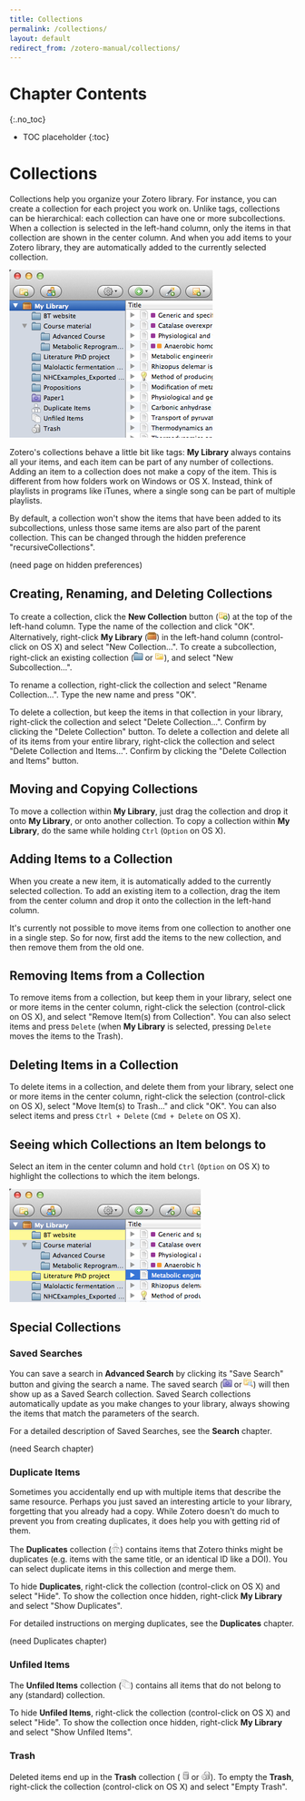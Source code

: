 ```yaml
---
title: Collections
permalink: /collections/
layout: default
redirect_from: /zotero-manual/collections/
---
```


# Chapter Contents
{:.no_toc}

* TOC placeholder
{:toc}

# Collections

Collections help you organize your Zotero library. For instance, you can create a collection for each project you work on. Unlike tags, collections can be hierarchical: each collection can have one or more subcollections. When a collection is selected in the left-hand column, only the items in that collection are shown in the center column. And when you add items to your Zotero library, they are automatically added to the currently selected collection.

![My Library with collections.](screenshots/OSX-ZS-4-0-8-collections.png)

Zotero's collections behave a little bit like tags: **My Library** always contains all your items, and each item can be part of any number of collections. Adding an item to a collection does not make a copy of the item. This is different from how folders work on Windows or OS X. Instead, think of playlists in programs like iTunes, where a single song can be part of multiple playlists.

By default, a collection won't show the items that have been added to its subcollections, unless those same items are also part of the parent collection. This can be changed through the hidden preference "recursiveCollections".

(need page on hidden preferences)

## Creating, Renaming, and Deleting Collections

To create a collection, click the **New Collection** button (![new collection](icons/toolbar-collection-add.png)) at the top of the left-hand column. Type the name of the collection and click "OK". Alternatively, right-click **My Library** (![My Library](icons/treesource-library.png)) in the left-hand column (control-click on OS X) and select "New Collection...". To create a subcollection, right-click an existing collection (![collection Mac](icons/treesource-collection-mac.png) or ![collection](icons/treesource-collection-win.png)), and select "New Subcollection...".

To rename a collection, right-click the collection and select "Rename Collection...". Type the new name and press "OK".

To delete a collection, but keep the items in that collection in your library, right-click the collection and select "Delete Collection...". Confirm by clicking the "Delete Collection" button. To delete a collection and delete all of its items from your entire library, right-click the collection and select "Delete Collection and Items...". Confirm by clicking the "Delete Collection and Items" button.

## Moving and Copying Collections

To move a collection within **My Library**, just drag the collection and drop it onto **My Library**, or onto another collection. To copy a collection within **My Library**, do the same while holding `Ctrl` (`Option` on OS X).

## Adding Items to a Collection

When you create a new item, it is automatically added to the currently selected collection. To add an existing item to a collection, drag the item from the center column and drop it onto the collection in the left-hand column.

It's currently not possible to move items from one collection to another one in a single step. So for now, first add the items to the new collection, and then remove them from the old one.

## Removing Items from a Collection

To remove items from a collection, but keep them in your library, select one or more items in the center column, right-click the selection (control-click on OS X), and select "Remove Item(s) from Collection". You can also select items and press `Delete` (when **My Library** is selected, pressing `Delete` moves the items to the Trash).

## Deleting Items in a Collection

To delete items in a collection, and delete them from your library, select one or more items in the center column, right-click the selection (control-click on OS X), select "Move Item(s) to Trash..." and click "OK". You can also select items and press `Ctrl + Delete` (`Cmd + Delete` on OS X).

## Seeing which Collections an Item belongs to

Select an item in the center column and hold `Ctrl` (`Option` on OS X) to highlight the collections to which the item belongs.

![The selected item belongs to the highlighted collections.](screenshots/OSX-ZS-4-0-8-collections-highlight.png)

## Special Collections

### Saved Searches

You can save a search in **Advanced Search** by clicking its "Save Search" button and giving the search a name. The saved search (![saved search Mac](icons/treesource-search-mac.png) or ![saved search](icons/treesource-search-win.png)) will then show up as a Saved Search collection. Saved Search collections automatically update as you make changes to your library, always showing the items that match the parameters of the search.

For a detailed description of Saved Searches, see the **Search** chapter.

(need Search chapter)

### Duplicate Items

Sometimes you accidentally end up with multiple items that describe the same resource. Perhaps you just saved an interesting article to your library, forgetting that you already had a copy. While Zotero doesn't do much to prevent you from creating duplicates, it does help you with getting rid of them.

The **Duplicates** collection (![duplicates](icons/treesource-duplicates.png)) contains items that Zotero thinks might be duplicates (e.g. items with the same title, or an identical ID like a DOI). You can select duplicate items in this collection and merge them.

To hide **Duplicates**, right-click the collection (control-click on OS X) and select "Hide". To show the collection once hidden, right-click **My Library** and select "Show Duplicates".

For detailed instructions on merging duplicates, see the **Duplicates** chapter.

(need Duplicates chapter)

### Unfiled Items

The **Unfiled Items** collection (![unfiled](icons/treesource-unfiled.png)) contains all items that do not belong to any (standard) collection.

To hide **Unfiled Items**, right-click the collection (control-click on OS X) and select "Hide". To show the collection once hidden, right-click **My Library** and select "Show Unfiled Items".

### Trash

Deleted items end up in the **Trash** collection (![trash](icons/treesource-trash.png) or ![trash](icons/treesource-trash-full.png)). To empty the **Trash**, right-click the collection (control-click on OS X) and select "Empty Trash".
